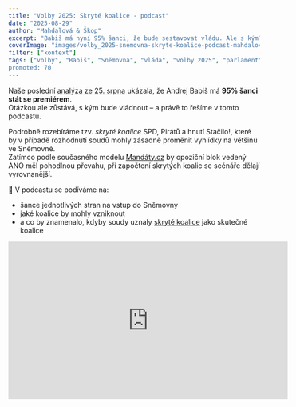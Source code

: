 ```yaml
---
title: "Volby 2025: Skryté koalice - podcast"
date: "2025-08-29"
author: "Mahdalová & Škop"
excerpt: "Babiš má nyní 95% šanci, že bude sestavovat vládu. Ale s kým? Poslechněte si náš podcast."
coverImage: "images/volby_2025-snemovna-skryte-koalice-podcast-mahdalova-skop01.jpg"
filter: ["kontext"]
tags: ["volby", "Babiš", "Sněmovna", "vláda", "volby 2025", "parlament", "koalice", "Spolu", "Stačilo", "Piráti", "Zelení", "SPD", Motoristé"]
promoted: 70
---
```

Naše poslední [analýza ze 25. srpna](https://www.mahdalova-skop.cz/clanek/analyza-2025-08-25-40-dni-do-voleb-a-babis-na-95-premierem) ukázala, že Andrej Babiš má **95% šanci stát se premiérem**.  
Otázkou ale zůstává, s kým bude vládnout – a právě to řešíme v tomto podcastu.  

Podrobně rozebíráme tzv. *skryté koalice* SPD, Pirátů a hnutí Stačilo!, které by v případě rozhodnutí soudů mohly zásadně proměnit vyhlídky na většinu ve Sněmovně.  
Zatímco podle současného modelu [Mandáty.cz](https://www.mandaty.cz) by opoziční blok vedený ANO měl pohodlnou převahu, při započtení skrytých koalic se scénáře dělají vyrovnanější.  

🔎 V podcastu se podíváme na:
- šance jednotlivých stran na vstup do Sněmovny  
- jaké koalice by mohly vzniknout  
- a co by znamenalo, kdyby soudy uznaly [skryté koalice](https://www.mahdalova-skop.cz/clanek/analyza-2025-08-25-40-dni-do-voleb-a-babis-na-95-premierem) jako skutečné koalice  

<iframe width="560" height="315" src="https://www.youtube.com/embed/ia_LECQmW0c?si=Ru-5vuIeiYnt8VN0" title="Skryté koalice – podcast Mahdalová & Škop" frameborder="0" allow="accelerometer; autoplay; clipboard-write; encrypted-media; gyroscope; picture-in-picture; web-share" referrerpolicy="strict-origin-when-cross-origin" allowfullscreen></iframe>
